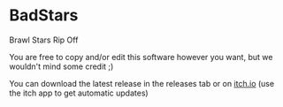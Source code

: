 # BadStars
Brawl Stars Rip Off

You are free to copy and/or edit this software however you want, but we wouldn't mind some credit ;)

You can download the latest release in the releases tab or on [itch.io](https://iddmeister.itch.io/bad-stars) (use the itch app to get automatic updates)
